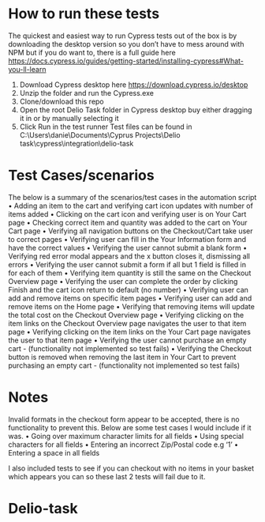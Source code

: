 # How to run these tests
The quickest and easiest way to run Cypress tests out of the box is by downloading the desktop version so you don’t have to mess around with NPM but if you do want to, there is a full guide here https://docs.cypress.io/guides/getting-started/installing-cypress#What-you-ll-learn

1.	Download Cypress desktop here https://download.cypress.io/desktop
2.	Unzip the folder and run the Cypress.exe
3.	Clone/download this repo
4.	Open the root Delio Task folder in Cypress desktop buy either dragging it in or by manually selecting it
5. Click Run in the test runner
 Test files can be found in C:\Users\danie\Documents\Cyprus Projects\Delio task\cypress\integration\delio-task


# Test Cases/scenarios
The below is a summary of the scenarios/test cases in the automation script
•	Adding an item to the cart and verifying cart icon updates with number of items added
•	Clicking on the cart icon and verifying user is on Your Cart page
•	Checking correct item and quantity was added to the cart on Your Cart page
•	Verifying all navigation buttons on the Checkout/Cart take user to correct pages
•	Verifying user can fill in the Your Information form and have the correct values
•	Verifying the user cannot submit a blank form
•	Verifying red error modal appears and the x button closes it, dismissing all errors
•	Verifying the user cannot submit a form if all but 1 field is filled in for each of them
•	Verifying item quantity is still the same on the Checkout Overview page
•	Verifying the user can complete the order by clicking Finish and the cart icon return to default (no number)
•	Verifying user can add and remove items on specific item pages
•	Verifying user can add and remove items on the Home page
•	Verifying that removing items will update the total cost on the Checkout Overview page
•	Verifying clicking on the item links on the Checkout Overview page navigates the user to that item page 
•	Verifying clicking on the item links on the Your Cart page navigates the user to that item page 
•	Verifying the user cannot purchase an empty cart - (functionality not implemented so test fails)
•	Verifying the Checkout button is removed when removing the last item in Your Cart to prevent purchasing an empty cart - (functionality not implemented so test fails)

# Notes
Invalid formats in the checkout form appear to be accepted, there is no functionality to prevent this. Below are some test cases I would include if it was.
•	Going over maximum character limits for all fields
•	Using special characters for all fields
•	Entering an incorrect Zip/Postal code e.g ‘1’
•	Entering a space in all fields

I also included tests to see if you can checkout with no items in your basket which appears you can so these last 2 tests will fail due to it.
# Delio-task
